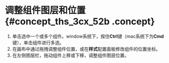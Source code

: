 # 调整组件图层和位置 {#concept_ths_3cx_52b .concept}

1.  单击选中一个或多个组件。window系统下，按住**Ctrl**键（mac系统下为**Cmd**键），单击组件进行多选。
2.  在画布中通过拖拽调整组件位置，或在**样式**配置面板修改组件的位置坐标。
3.  在左侧图层栏，拖动组件上移或下移，调整组件图层位置。

